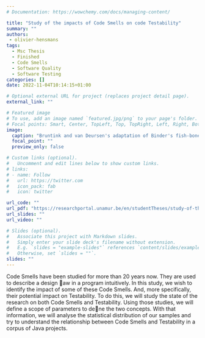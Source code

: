 ```yaml
---
# Documentation: https://wowchemy.com/docs/managing-content/

title: "Study of the impacts of Code Smells on code Testability"
summary: ""
authors: 
 - olivier-hensmans
tags: 
  - Msc Thesis
  - Finished
  - Code Smells
  - Software Quality
  - Software Testing
categories: []
date: 2022-11-04T10:14:15+01:00

# Optional external URL for project (replaces project detail page).
external_link: ""

# Featured image
# To use, add an image named `featured.jpg/png` to your page's folder.
# Focal points: Smart, Center, TopLeft, Top, TopRight, Left, Right, BottomLeft, Bottom, BottomRight.
image:
  caption: "Bruntink and van Deursen's adaptation of Binder's fish-bone model"
  focal_point: ""
  preview_only: false

# Custom links (optional).
#   Uncomment and edit lines below to show custom links.
# links:
# - name: Follow
#   url: https://twitter.com
#   icon_pack: fab
#   icon: twitter

url_code: ""
url_pdf: "https://researchportal.unamur.be/en/studentTheses/study-of-the-impacts-of-code-smells-on-code-testability"
url_slides: ""
url_video: ""

# Slides (optional).
#   Associate this project with Markdown slides.
#   Simply enter your slide deck's filename without extension.
#   E.g. `slides = "example-slides"` references `content/slides/example-slides.md`.
#   Otherwise, set `slides = ""`.
slides: ""
---
```


Code Smells have been studied for more than 20 years now. They are used to describe a design 􏰊aw in a program intuitively. In this study, we wish to identify the impact of some of these Code Smells. And, more specifically, their potential impact on Testability. To do this, we will study the state of the research on both Code Smells and Testability. Using those studies, we will define a scope of parameters to de􏰉ne the two concepts. With that information, we will analyse the statistical distribution of our samples and try to understand the relationship between Code Smells and Testability in a corpus of Java projects.
